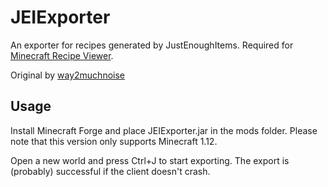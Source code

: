 # JEIExporter
An exporter for recipes generated by JustEnoughItems.
Required for [Minecraft Recipe Viewer](https://github.com/Danacus/RecipeViewer).

Original by [way2muchnoise](https://github.com/way2muchnoise)

## Usage
Install Minecraft Forge and place JEIExporter.jar in the mods folder. Please note that this version only supports Minecraft 1.12.

Open a new world and press Ctrl+J to start exporting. The export is (probably) successful if the client doesn't crash.